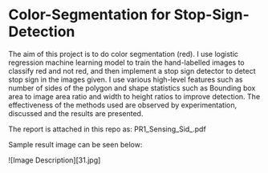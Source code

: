 # Color-Segmentation for Stop-Sign-Detection

The aim of this project is to do color segmentation
(red). I use logistic regression machine learning model to train
the hand-labelled images to classify red and not red, and then
implement a stop sign detector to detect stop sign in the images
given. I use various high-level features such as number of sides
of the polygon and shape statistics such as Bounding box area
to image area ratio and width to height ratios to improve
detection. The effectiveness of the methods used are observed
by experimentation, discussed and the results are presented.

The report is attached in this repo as: PR1_Sensing_Sid_.pdf

Sample result image can be seen below:

![Image Description][31.jpg]
